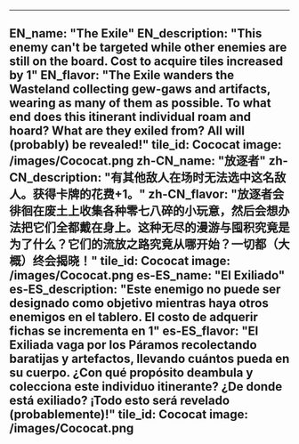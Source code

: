 ---

EN_name: "The Exile"
EN_description: "This enemy can't be targeted while other enemies are still on the board.  Cost to acquire tiles increased by 1"
EN_flavor: "The Exile wanders the Wasteland collecting gew-gaws and artifacts, wearing as many of them as possible. To what end does this itinerant individual roam and hoard? What are they exiled from? All will (probably) be revealed!"
tile_id: Cococat
image: /images/Cococat.png
zh-CN_name: "放逐者"
zh-CN_description: "有其他敌人在场时无法选中这名敌人。获得卡牌的花费+1。"
zh-CN_flavor: "放逐者会徘徊在废土上收集各种零七八碎的小玩意，然后会想办法把它们全都戴在身上。这种无尽的漫游与囤积究竟是为了什么？它们的流放之路究竟从哪开始？一切都（大概）终会揭晓！"
tile_id: Cococat
image: /images/Cococat.png
es-ES_name: "El Exiliado"
es-ES_description: "Este enemigo no puede ser designado como objetivo mientras haya otros enemigos en el tablero. El costo de adquerir fichas se incrementa en 1"
es-ES_flavor: "El Exiliada vaga por los Páramos recolectando baratijas y artefactos, llevando cuántos pueda en su cuerpo. ¿Con qué propósito deambula y colecciona este individuo itinerante? ¿De donde está exiliado? ¡Todo esto será revelado (probablemente)!"
tile_id: Cococat
image: /images/Cococat.png
---